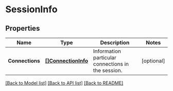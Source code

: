 # SessionInfo

## Properties

Name | Type | Description | Notes
------------ | ------------- | ------------- | -------------
**Connections** | [**[]ConnectionInfo**](ConnectionInfo.md) | Information particular connections in the session. | [optional] 

[[Back to Model list]](../README.md#documentation-for-models) [[Back to API list]](../README.md#documentation-for-api-endpoints) [[Back to README]](../README.md)


